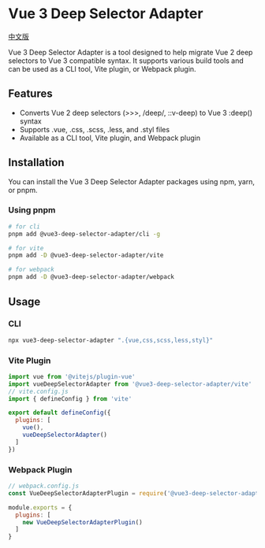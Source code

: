 # Vue 3 Deep Selector Adapter

[中文版](./README.zh-CN.md)

Vue 3 Deep Selector Adapter is a tool designed to help migrate Vue 2 deep selectors to Vue 3 compatible syntax. It supports various build tools and can be used as a CLI tool, Vite plugin, or Webpack plugin.

## Features

- Converts Vue 2 deep selectors (>>>, /deep/, ::v-deep) to Vue 3 :deep() syntax
- Supports .vue, .css, .scss, .less, and .styl files
- Available as a CLI tool, Vite plugin, and Webpack plugin

## Installation

You can install the Vue 3 Deep Selector Adapter packages using npm, yarn, or pnpm.

### Using pnpm

```bash
# for cli
pnpm add @vue3-deep-selector-adapter/cli -g

# for vite
pnpm add -D @vue3-deep-selector-adapter/vite

# for webpack
pnpm add -D @vue3-deep-selector-adapter/webpack
```

## Usage

### CLI

```bash
npx vue3-deep-selector-adapter ".{vue,css,scss,less,styl}"
```

### Vite Plugin

```javascript
import vue from '@vitejs/plugin-vue'
import vueDeepSelectorAdapter from '@vue3-deep-selector-adapter/vite'
// vite.config.js
import { defineConfig } from 'vite'

export default defineConfig({
  plugins: [
    vue(),
    vueDeepSelectorAdapter()
  ]
})
```

### Webpack Plugin

```javascript
// webpack.config.js
const VueDeepSelectorAdapterPlugin = require('@vue3-deep-selector-adapter/webpack').default

module.exports = {
  plugins: [
    new VueDeepSelectorAdapterPlugin()
  ]
}
```

